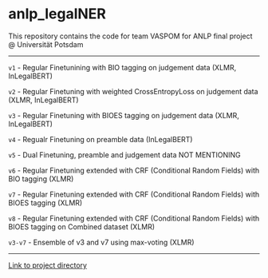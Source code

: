 # anlp_legalNER
This repository contains the code for team VASPOM for ANLP final project @ Universität Potsdam

----

`v1` - Regular Finetunining with BIO tagging on judgement data (XLMR, InLegalBERT)

`v2` - Regular Finetuning with weighted CrossEntropyLoss on judgement data (XLMR, InLegalBERT)

`v3` - Regular Finetuning with BIOES tagging on judgement data (XLMR, InLegalBERT)

`v4` - Regualr Finetuning on preamble data (InLegalBERT)

`v5` - Dual Finetuning, preamble and judgement data NOT MENTIONING

`v6` - Regular Finetuning extended with CRF (Conditional Random Fields) with BIO tagging (XLMR)

`v7` - Regular Finetuning extended with CRF (Conditional Random Fields) with BIOES tagging (XLMR)

`v8` - Regular Finetuning extended with CRF (Conditional Random Fields) with BIOES tagging on Combined dataset (XLMR)

`v3-v7` - Ensemble of v3 and v7 using max-voting (XLMR)

----

[Link to project directory](https://drive.google.com/drive/folders/1EPzM7d3qtORmIZubnmnn8o_BP5ceDCWW?usp=sharing)
